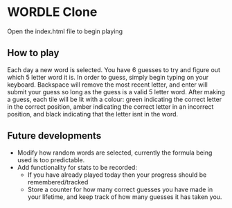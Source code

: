 # WORDLE Clone

Open the index.html file to begin playing

## How to play

Each day a new word is selected. You have 6 guesses to try and figure out which 5 letter word it is. In order to guess, simply begin typing on your keyboard. Backspace will remove the most recent letter, and enter will submit your guess so long as the guess is a valid 5 letter word. After making a guess, each tile will be lit with a colour: green indicating the correct letter in the correct position, amber indicating the correct letter in an incorrect position, and black indicating that the letter isnt in the word.

## Future developments
- Modify how random words are selected, currently the formula being used is too predictable.
- Add functionality for stats to be recorded: 
    - If you have already played today then your progress should be remembered/tracked
    - Store a counter for how many correct guesses you have made in your lifetime, and keep track of how many guesses it has taken you.
